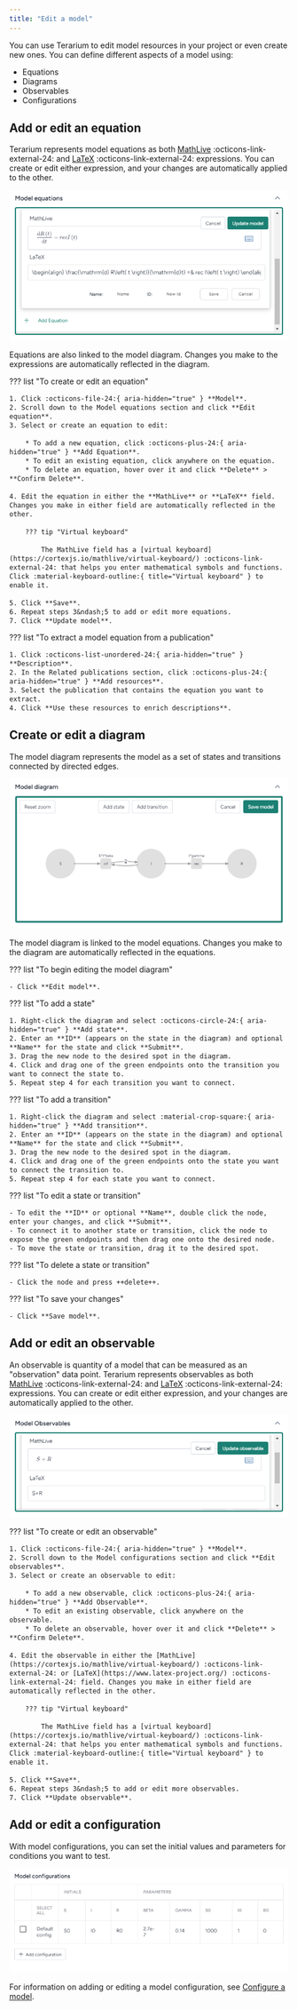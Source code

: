 ```yaml
---
title: "Edit a model"
---
```


You can use Terarium to edit model resources in your project or even create new ones. You can define different aspects of a model using:

- Equations
- Diagrams
- Observables
- Configurations

## Add or edit an equation

Terarium represents model equations as both [MathLive](https://cortexjs.io/mathlive/virtual-keyboard/) :octicons-link-external-24: and [LaTeX](https://www.latex-project.org/) :octicons-link-external-24: expressions. You can create or edit either expression, and your changes are automatically applied to the other.

![Mathematical equations for a SIR model](../img/models/equation-edit.png)

Equations are also linked to the model diagram. Changes you make to the expressions are automatically reflected in the diagram. 

??? list "To create or edit an equation"

    1. Click :octicons-file-24:{ aria-hidden="true" } **Model**.
    2. Scroll down to the Model equations section and click **Edit equation**.
    3. Select or create an equation to edit: 
    
        * To add a new equation, click :octicons-plus-24:{ aria-hidden="true" } **Add Equation**.
        * To edit an existing equation, click anywhere on the equation.
        * To delete an equation, hover over it and click **Delete** > **Confirm Delete**.
    
    4. Edit the equation in either the **MathLive** or **LaTeX** field. Changes you make in either field are automatically reflected in the other.
    
        ??? tip "Virtual keyboard"
    
            The MathLive field has a [virtual keyboard](https://cortexjs.io/mathlive/virtual-keyboard/) :octicons-link-external-24: that helps you enter mathematical symbols and functions. Click :material-keyboard-outline:{ title="Virtual keyboard" } to enable it.
    
    5. Click **Save**.
    6. Repeat steps 3&ndash;5 to add or edit more equations.
    7. Click **Update model**.

??? list "To extract a model equation from a publication"

    1. Click :octicons-list-unordered-24:{ aria-hidden="true" } **Description**.
    2. In the Related publications section, click :octicons-plus-24:{ aria-hidden="true" } **Add resources**.
    3. Select the publication that contains the equation you want to extract.
    4. Click **Use these resources to enrich descriptions**.

## Create or edit a diagram

The model diagram represents the model as a set of states and transitions connected by directed edges.

![Diagram showing the connected states and transitions in a SIR model](../img/models/diagram-edit.png)

The model diagram is linked to the model equations. Changes you make to the diagram are automatically reflected in the equations. 

??? list "To begin editing the model diagram"

    - Click **Edit model**.

??? list "To add a state"

    1. Right-click the diagram and select :octicons-circle-24:{ aria-hidden="true" } **Add state**.
    2. Enter an **ID** (appears on the state in the diagram) and optional **Name** for the state and click **Submit**. 
    3. Drag the new node to the desired spot in the diagram.
    4. Click and drag one of the green endpoints onto the transition you want to connect the state to.
    5. Repeat step 4 for each transition you want to connect.

??? list "To add a transition"

    1. Right-click the diagram and select :material-crop-square:{ aria-hidden="true" } **Add transition**.
    2. Enter an **ID** (appears on the state in the diagram) and optional **Name** for the state and click **Submit**. 
    3. Drag the new node to the desired spot in the diagram.
    4. Click and drag one of the green endpoints onto the state you want to connect the transition to.
    5. Repeat step 4 for each state you want to connect.

??? list "To edit a state or transition"

    - To edit the **ID** or optional **Name**, double click the node, enter your changes, and click **Submit**.
    - To connect it to another state or transition, click the node to expose the green endpoints and then drag one onto the desired node.
    - To move the state or transition, drag it to the desired spot.

??? list "To delete a state or transition"

    - Click the node and press ++delete++.

??? list "To save your changes"

    - Click **Save model**.

## Add or edit an observable

An observable is quantity of a model that can be measured as an "observation" data point. Terarium represents observables as both [MathLive](https://cortexjs.io/mathlive/virtual-keyboard/) :octicons-link-external-24: and [LaTeX](https://www.latex-project.org/) :octicons-link-external-24: expressions. You can create or edit either expression, and your changes are automatically applied to the other.

![Mathematical equations for a SIR model](../img/models/observable-edit.png)

??? list "To create or edit an observable"

    1. Click :octicons-file-24:{ aria-hidden="true" } **Model**.
    2. Scroll down to the Model configurations section and click **Edit observables**.
    3. Select or create an observable to edit: 
    
        * To add a new observable, click :octicons-plus-24:{ aria-hidden="true" } **Add Observable**.
        * To edit an existing observable, click anywhere on the observable.
        * To delete an observable, hover over it and click **Delete** > **Confirm Delete**.
    
    4. Edit the observable in either the [MathLive](https://cortexjs.io/mathlive/virtual-keyboard/) :octicons-link-external-24: or [LaTeX](https://www.latex-project.org/) :octicons-link-external-24: field. Changes you make in either field are automatically reflected in the other.
    
        ??? tip "Virtual keyboard"
    
            The MathLive field has a [virtual keyboard](https://cortexjs.io/mathlive/virtual-keyboard/) :octicons-link-external-24: that helps you enter mathematical symbols and functions. Click :material-keyboard-outline:{ title="Virtual keyboard" } to enable it.
    
    5. Click **Save**.
    6. Repeat steps 3&ndash;5 to add or edit more observables.
    7. Click **Update observable**.

## Add or edit a configuration

With model configurations, you can set the initial values and parameters for conditions you want to test.

![Model configurations table showing the initial conditions and parameters for a default configuration](../img/models/configurations.png)

For information on adding or editing a model configuration, see [Configure a model](../configure-model/).
